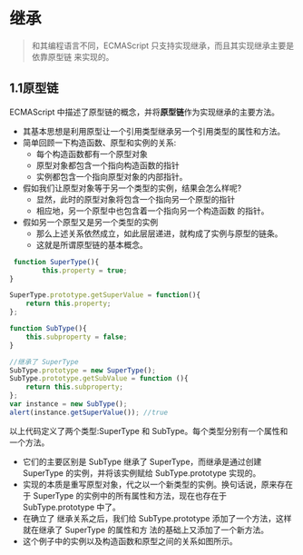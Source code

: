 # 继承

> 和其编程语言不同，ECMAScript 只支持实现继承，而且其实现继承主要是依靠原型链 来实现的。

## 1.1原型链

ECMAScript 中描述了原型链的概念，并将**原型链**作为实现继承的主要方法。
- 其基本思想是利用原型让一个引用类型继承另一个引用类型的属性和方法。
- 简单回顾一下构造函数、原型和实例的关系:
  * 每个构造函数都有一个原型对象
  * 原型对象都包含一个指向构造函数的指针
  * 实例都包含一个指向原型对象的内部指针。
- 假如我们让原型对象等于另一个类型的实例，结果会怎么样呢?
  * 显然，此时的原型对象将包含一个指向另一个原型的指针
  * 相应地，另一个原型中也包含着一个指向另一个构造函数 的指针。
- 假如另一个原型又是另一个类型的实例
  * 那么上述关系依然成立，如此层层递进，就构成了实例与原型的链条。
  * 这就是所谓原型链的基本概念。
  
```js
 function SuperType(){
        this.property = true;
}

SuperType.prototype.getSuperValue = function(){
    return this.property;
};

function SubType(){
    this.subproperty = false;
}

//继承了 SuperType
SubType.prototype = new SuperType();
SubType.prototype.getSubValue = function (){
    return this.subproperty;
};
var instance = new SubType();
alert(instance.getSuperValue()); //true
```

以上代码定义了两个类型:SuperType 和 SubType。每个类型分别有一个属性和一个方法。
- 它们的主要区别是 SubType 继承了 SuperType，而继承是通过创建 SuperType 的实例，并将该实例赋给 SubType.prototype 实现的。
- 实现的本质是重写原型对象，代之以一个新类型的实例。换句话说，原来存在于 SuperType 的实例中的所有属性和方法，现在也存在于 SubType.prototype 中了。
- 在确立了 继承关系之后，我们给 SubType.prototype 添加了一个方法，这样就在继承了 SuperType 的属性和方 法的基础上又添加了一个新方法。
- 这个例子中的实例以及构造函数和原型之间的关系如图所示。
